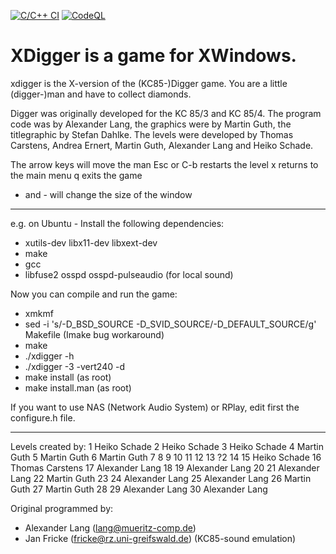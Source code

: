 [![C/C++ CI](https://github.com/tikkel/xdigger/actions/workflows/c-cpp.yml/badge.svg)](https://github.com/tikkel/xdigger/actions/workflows/c-cpp.yml)
[![CodeQL](https://github.com/tikkel/xdigger/actions/workflows/codeql.yml/badge.svg)](https://github.com/tikkel/xdigger/actions/workflows/codeql.yml)

# XDigger is a game for XWindows.

xdigger is the X-version of the (KC85-)Digger game.
You are a little (digger-)man and have to collect diamonds.

Digger was originally developed for the KC 85/3 and KC 85/4.
The program code was by Alexander Lang, the graphics were by Martin Guth, the titlegraphic by Stefan Dahlke.
The levels were developed by Thomas Carstens, Andrea Ernert, Martin Guth, Alexander Lang and Heiko Schade.

The arrow keys will move the man
Esc or C-b restarts the level
x returns to the main menu
q exits the game
+ and - will change the size of the window

-------------------------------------------------------------------------------

e.g. on Ubuntu - Install the following dependencies:
* xutils-dev libx11-dev libxext-dev
* make
* gcc
* libfuse2 osspd osspd-pulseaudio (for local sound)

Now you can compile and run the game:
* xmkmf
* sed -i 's/-D_BSD_SOURCE -D_SVID_SOURCE/-D_DEFAULT_SOURCE/g' Makefile (Imake bug workaround)
* make
* ./xdigger -h
* ./xdigger -3 -vert240 -d
* make install (as root)
* make install.man (as root)

If you want to use NAS (Network Audio System) or RPlay, edit first the 
configure.h file.

-------------------------------------------------------------------------------

Levels created by:
 1 Heiko Schade
 2 Heiko Schade
 3 Heiko Schade
 4 Martin Guth
 5 Martin Guth
 6 Martin Guth
 7
 8
 9
10
11
12
13 ?2
14
15 Heiko Schade
16 Thomas Carstens
17 Alexander Lang
18
19 Alexander Lang
20
21 Alexander Lang
22 Martin Guth
23
24 Alexander Lang
25 Alexander Lang
26 Martin Guth
27 Martin Guth
28
29 Alexander Lang
30 Alexander Lang


Original programmed by:
* Alexander Lang (lang@mueritz-comp.de)
* Jan Fricke (fricke@rz.uni-greifswald.de) (KC85-sound emulation)


